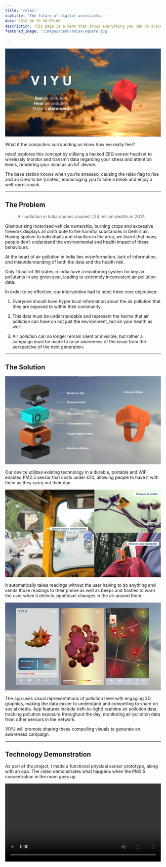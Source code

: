 ```yaml
---
title: 'relax!'
subtitle: 'The future of digital assistants. '
date: 2018-06-30 00:00:00
description: This page is a demo that shows everything you can do inside portfolio and blog posts.
featured_image: '/images/demo/relax-square.jpg'

---
```


![](\images\viyu\header.jpg)

What if the computers surrounding us know how we really feel?

relax! explores this concept by utilising a hacked EEG sensor headset to wirelessly monitor and transmit data regarding your stress and attention levels, rendering your mind as an IoT device.

The base station knows when you’re stressed, causing the relax flag to rise and an Oreo to be ‘printed’, encouraging you to take a break and enjoy a well-earnt snack.

---

## The Problem

> Air pollution in India causes caused 1.24 million deaths in 2017. 

Glamourising motorised vehicle ownership, burning crops and excessive firework displays all contribute to the harmful substances in Delhi’s air. Having spoken to individuals and charities in the area, we learnt that many people don’t understand the environmental and health impact of these behaviours.

At the heart of air pollution in India lies misinformation, lack of information, and misunderstanding of both the data and the health risk.

Only 15 out of 36 states in India have a monitoring system for key air pollutants in any given year, leading to extremely inconsistent air pollution data.

In order to be effective, our intervention had to meet three core objectives:

1. Everyone should have hyper local information about the air pollution that they are exposed to within their community.

2. This data must be understandable and represent the harms that air pollution can have on not just the environment, but on your health as well.

3. Air pollution can no longer remain silent or invisible, but rather a campaign must be made to raise awareness of the issue from the perspective of the next generation.

---

## The Solution

![](/images/viyu/exploded.jpg)

Our device utilizes existing technology in a durable, portable and WiFi enabled PM2.5 sensor that costs under £20, allowing people to have it with them as they carry out their day.

![](/images/viyu/applications.jpg)

It automatically takes readings without the user having to do anything and sends those readings to their phone as well as beeps and flashes to warn the user when it detects significant changes in the air around them.

![](/images/viyu/app.jpg)

The app uses visual representations of pollution level with engaging 3D graphics, making the data easier to understand and compelling to share on social media. App features include (left-to-right) realtime air pollution data, tracking pollution exposure throughout the day, monitoring air pollution data from other sensors in the network.

VIYU will promote sharing these compelling visuals to generate an awareness campaign.

---

## Technology Demonstration

As part of the project, I made a functional physical sensor prototype, along with an app. The video demonstrates what happens when the PM2.5 concentration in the room goes up. 

<div>
<video autoplay="autoplay" loop="loop" width="100%">
  <source src="/images/viyu/prototype.mp4" type="video/mp4">
</video>
</div>